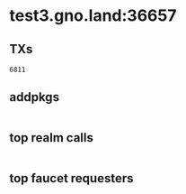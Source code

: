 # test3.gno.land:36657

## TXs
```
6811
```

## addpkgs
```
```

## top realm calls
```
```

## top faucet requesters
```
```

